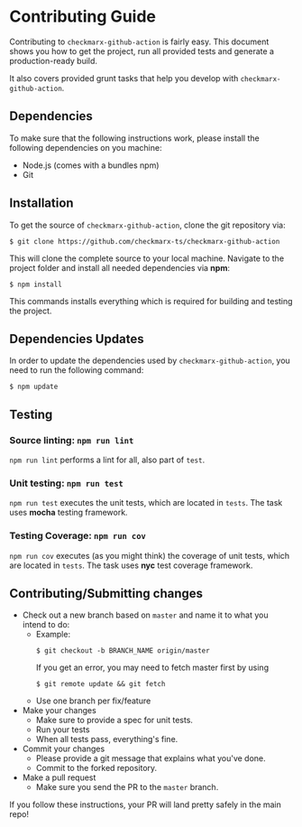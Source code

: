 # Contributing Guide

Contributing to `checkmarx-github-action` is fairly easy. This document shows you how to
get the project, run all provided tests and generate a production-ready build.

It also covers provided grunt tasks that help you develop with `checkmarx-github-action`.

## Dependencies

To make sure that the following instructions work, please install the following dependencies
on you machine:

- Node.js (comes with a bundles npm)
- Git

## Installation

To get the source of `checkmarx-github-action`, clone the git repository via:

````
$ git clone https://github.com/checkmarx-ts/checkmarx-github-action
````

This will clone the complete source to your local machine. Navigate to the project folder
and install all needed dependencies via **npm**:

````
$ npm install
````

This commands installs everything which is required for building and testing the project.

## Dependencies Updates

In order to update the dependencies used by `checkmarx-github-action`, you need to run the following command:

````
$ npm update
````

## Testing

### Source linting: `npm run lint`
`npm run lint` performs a lint for all, also part of `test`.

### Unit testing: `npm run test`
`npm run test` executes the unit tests, which are located
in `tests`. The task uses **mocha** testing framework.

### Testing Coverage: `npm run cov`
`npm run cov` executes (as you might think) the coverage of unit tests, which are located
in `tests`. The task uses **nyc** test coverage framework.

## Contributing/Submitting changes

- Check out a new branch based on <code>master</code> and name it to what you intend to do:
  - Example:
    ````
    $ git checkout -b BRANCH_NAME origin/master
    ````
    If you get an error, you may need to fetch master first by using
    ````
    $ git remote update && git fetch
    ````
  - Use one branch per fix/feature
- Make your changes
  - Make sure to provide a spec for unit tests.
  - Run your tests
  - When all tests pass, everything's fine.
- Commit your changes
  - Please provide a git message that explains what you've done.
  - Commit to the forked repository.
- Make a pull request
  - Make sure you send the PR to the <code>master</code> branch.

If you follow these instructions, your PR will land pretty safely in the main repo!